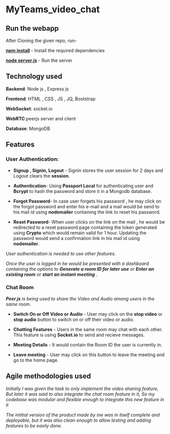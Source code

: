 # MyTeams_video_chat

## Run the webapp
After Cloning the given repo, run-

**[npm install](https://docs.npmjs.com/cli/v7/commands/npm-install)** - Install the required dependencies

**[node server.js](https://stackabuse.com/how-to-start-a-node-server-examples-with-the-most-popular-frameworks)** - Run the server

## Technology used
**Backend**: Node js , Express js

**Frontend**: HTML , CSS , JS , JQ, Bootstrap

**WebSocket**: socket.io

**WebRTC**:peerjs server and client

**Database**: MongoDB

## Features
### User Authentication: 
 - **Signup , Signin, Logout** - Signin stores the user session for 2 days and Logout clears the **session**.
 - **Authentication**- Using **Passport Local** for authenticating user and **Bcrypt** to hash the password and store it in a Mongodb database.

 - **Forgot Password**- In case user forgets his password , he may click on the forgot password and enter his e-mail and a mail would be send to his mail id using **nodemailer** containing the link to reset his password.

 - **Reset Password**- When user clicks on the link on the mail , he would be redirected to a reset password page containing the token generated using **Crypto** which would remain valid for 1 hour. Updating the password would send a confirmation link in his mail id using **nodemailer**.

 *User authentication is needed to use other features.*
 
 *Once the user is logged in he would be presented with a dashboard containing the options to **Generate a room ID for later use** or **Enter an existing room** or **start an instant meeting** .*
 
 ### Chat Room
 ***Peer js** is being used to share the Video and Audio among users in the same room.*
 
  - **Switch On or Off Video or Audio** - User may click on the **stop video** or **stop audio** button to switch on or off their video or audio.
 
  - **Chatting Features** - Users in the same room may chat with each other. This feature is using **Socket.io** to send and recieve messages.
 
  - **Meeting Details** - It would contain the Room ID the user is currently in.
 
  - **Leave meeting** - User may click on this button to leave the meeting and go to the home page.

## Agile methodologies used

*Initially I was given the task to only implement the video sharing feature, But later it was said to also integrate the chat room feature in it, So my codebase was modular and flexible enough to integrate this new feature in it*

*The intitial version of the product made by me was in itself complete and deployable, but it was also clean enough to allow testing and adding features to be easily done.*
 

